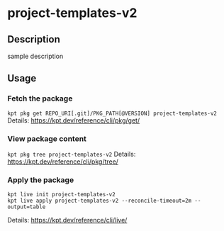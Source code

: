 # project-templates-v2

## Description
sample description

## Usage

### Fetch the package
`kpt pkg get REPO_URI[.git]/PKG_PATH[@VERSION] project-templates-v2`
Details: https://kpt.dev/reference/cli/pkg/get/

### View package content
`kpt pkg tree project-templates-v2`
Details: https://kpt.dev/reference/cli/pkg/tree/

### Apply the package
```
kpt live init project-templates-v2
kpt live apply project-templates-v2 --reconcile-timeout=2m --output=table
```
Details: https://kpt.dev/reference/cli/live/
